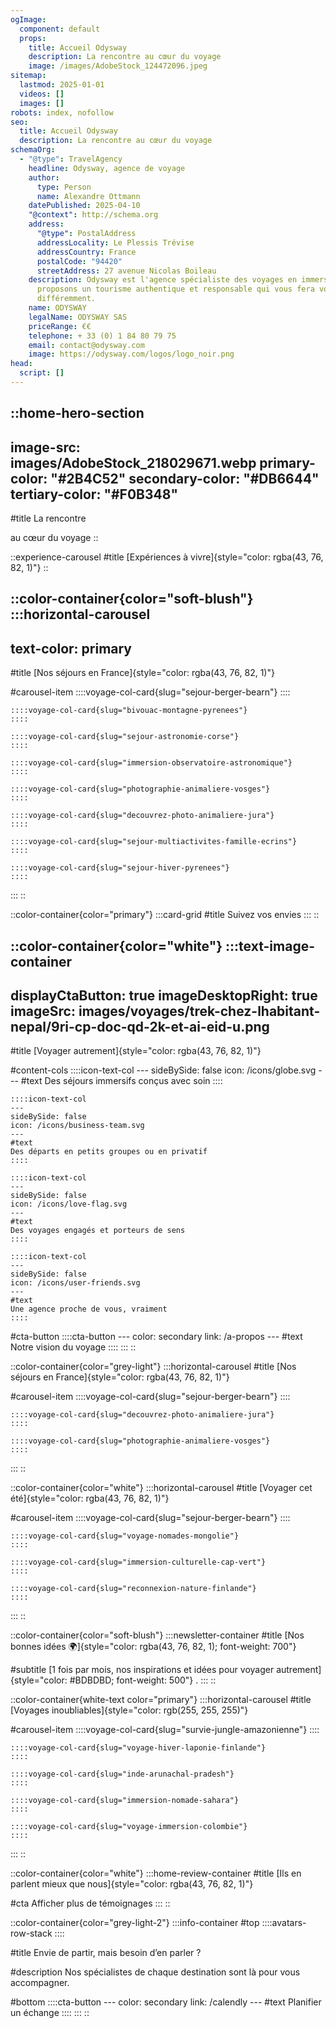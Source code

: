 ```yaml
---
ogImage:
  component: default
  props:
    title: Accueil Odysway
    description: La rencontre au cœur du voyage
    image: /images/AdobeStock_124472096.jpeg
sitemap:
  lastmod: 2025-01-01
  videos: []
  images: []
robots: index, nofollow
seo:
  title: Accueil Odysway
  description: La rencontre au cœur du voyage
schemaOrg:
  - "@type": TravelAgency
    headline: Odysway, agence de voyage
    author:
      type: Person
      name: Alexandre Ottmann
    datePublished: 2025-04-10
    "@context": http://schema.org
    address:
      "@type": PostalAddress
      addressLocality: Le Plessis Trévise
      addressCountry: France
      postalCode: "94420"
      streetAddress: 27 avenue Nicolas Boileau
    description: Odysway est l'agence spécialiste des voyages en immersion. Nous
      proposons un tourisme authentique et responsable qui vous fera voyager
      différemment.
    name: ODYSWAY
    legalName: ODYSWAY SAS
    priceRange: €€
    telephone: + 33 (0) 1 84 80 79 75
    email: contact@odysway.com
    image: https://odysway.com/logos/logo_noir.png
head:
  script: []
---
```


::home-hero-section
---
image-src: images/AdobeStock_218029671.webp
primary-color: "#2B4C52"
secondary-color: "#DB6644"
tertiary-color: "#F0B348"
---
#title
La rencontre

au cœur du voyage
::

::experience-carousel
#title
[Expériences à vivre]{style="color: rgba(43, 76, 82, 1)"}
::

::color-container{color="soft-blush"}
  :::horizontal-carousel
  ---
  text-color: primary
  ---
  #title
  [Nos séjours en France]{style="color: rgba(43, 76, 82, 1)"}
  
  #carousel-item
    ::::voyage-col-card{slug="sejour-berger-bearn"}
    ::::
  
    ::::voyage-col-card{slug="bivouac-montagne-pyrenees"}
    ::::
  
    ::::voyage-col-card{slug="sejour-astronomie-corse"}
    ::::
  
    ::::voyage-col-card{slug="immersion-observatoire-astronomique"}
    ::::
  
    ::::voyage-col-card{slug="photographie-animaliere-vosges"}
    ::::
  
    ::::voyage-col-card{slug="decouvrez-photo-animaliere-jura"}
    ::::
  
    ::::voyage-col-card{slug="sejour-multiactivites-famille-ecrins"}
    ::::
  
    ::::voyage-col-card{slug="sejour-hiver-pyrenees"}
    ::::
  :::
::

::color-container{color="primary"}
  :::card-grid
  #title
  Suivez vos envies
  :::
::

::color-container{color="white"}
  :::text-image-container
  ---
  displayCtaButton: true
  imageDesktopRight: true
  imageSrc: images/voyages/trek-chez-lhabitant-nepal/9ri-cp-doc-qd-2k-et-ai-eid-u.png
  ---
  #title
  [Voyager autrement]{style="color: rgba(43, 76, 82, 1)"}
  
  #content-cols
    ::::icon-text-col
    ---
    sideBySide: false
    icon: /icons/globe.svg
    ---
    #text
    Des séjours immersifs conçus avec soin
    ::::
  
    ::::icon-text-col
    ---
    sideBySide: false
    icon: /icons/business-team.svg
    ---
    #text
    Des départs en petits groupes ou en privatif
    ::::
  
    ::::icon-text-col
    ---
    sideBySide: false
    icon: /icons/love-flag.svg
    ---
    #text
    Des voyages engagés et porteurs de sens
    ::::
  
    ::::icon-text-col
    ---
    sideBySide: false
    icon: /icons/user-friends.svg
    ---
    #text
    Une agence proche de vous, vraiment
    ::::
  
  #cta-button
    ::::cta-button
    ---
    color: secondary
    link: /a-propos
    ---
    #text
    Notre vision du voyage
    ::::
  :::
::

::color-container{color="grey-light"}
  :::horizontal-carousel
  #title
  [Nos séjours en France]{style="color: rgba(43, 76, 82, 1)"}
  
  #carousel-item
    ::::voyage-col-card{slug="sejour-berger-bearn"}
    ::::
  
    ::::voyage-col-card{slug="decouvrez-photo-animaliere-jura"}
    ::::
  
    ::::voyage-col-card{slug="photographie-animaliere-vosges"}
    ::::
  :::
::

::color-container{color="white"}
  :::horizontal-carousel
  #title
  [Voyager cet été]{style="color: rgba(43, 76, 82, 1)"}
  
  #carousel-item
    ::::voyage-col-card{slug="sejour-berger-bearn"}
    ::::
  
    ::::voyage-col-card{slug="voyage-nomades-mongolie"}
    ::::
  
    ::::voyage-col-card{slug="immersion-culturelle-cap-vert"}
    ::::
  
    ::::voyage-col-card{slug="reconnexion-nature-finlande"}
    ::::
  :::
::

::color-container{color="soft-blush"}
  :::newsletter-container
  #title
  [Nos bonnes idées 🌍]{style="color: rgba(43, 76, 82, 1); font-weight: 700"}
  
  #subtitle
  [1 fois par mois, nos inspirations et idées pour voyager autrement]{style="color: #BDBDBD; font-weight: 500"} .
  :::
::

::color-container{white-text color="primary"}
  :::horizontal-carousel
  #title
  [Voyages inoubliables]{style="color: rgb(255, 255, 255)"}
  
  #carousel-item
    ::::voyage-col-card{slug="survie-jungle-amazonienne"}
    ::::
  
    ::::voyage-col-card{slug="voyage-hiver-laponie-finlande"}
    ::::
  
    ::::voyage-col-card{slug="inde-arunachal-pradesh"}
    ::::
  
    ::::voyage-col-card{slug="immersion-nomade-sahara"}
    ::::
  
    ::::voyage-col-card{slug="voyage-immersion-colombie"}
    ::::
  :::
::

::color-container{color="white"}
  :::home-review-container
  #title
  [Ils en parlent mieux que nous]{style="color: rgba(43, 76, 82, 1)"}
  
  #cta
  Afficher plus de témoignages
  :::
::

::color-container{color="grey-light-2"}
  :::info-container
  #top
    ::::avatars-row-stack
    ::::
  
  #title
  Envie de partir, mais besoin d’en parler ?
  
  #description
  Nos spécialistes de chaque destination sont là pour vous accompagner.
  
  #bottom
    ::::cta-button
    ---
    color: secondary
    link: /calendly
    ---
    #text
    Planifier un échange
    ::::
  :::
::
